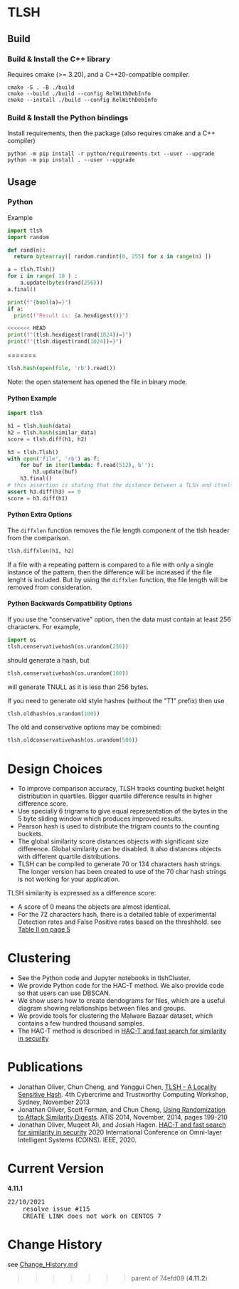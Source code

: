 # TLSH

## Build

### Build & Install the C++ library

Requires cmake (>= 3.20), and a C++20-compatible compiler.

```
cmake -S . -B ./build
cmake --build ./build --config RelWithDebInfo
cmake --install ./build --config RelWithDebInfo
```

### Build & Install the Python bindings

Install requirements, then the package (also requires cmake and a C++ compiler)

```
python -m pip install -r python/requirements.txt --user --upgrade
python -m pip install . --user --upgrade
```

## Usage

### Python

Example

```python
import tlsh
import random

def rand(n):
  return bytearray([ random.randint(0, 255) for x in range(n) ])

a = tlsh.Tlsh()
for i in range( 10 ) :
    a.update(bytes(rand(256)))
a.final()

print(f"{bool(a)=}")
if a:
  print(f"Result is: {a.hexdigest()}")

<<<<<<< HEAD
print(f"{tlsh.hexdigest(rand(1024))=}")
print(f"{tlsh.digest(rand(1024))=}")
```
=======
```python
tlsh.hash(open(file, 'rb').read())
```

Note: the open statement has opened the file in binary mode.

#### Python Example
```python
import tlsh

h1 = tlsh.hash(data)
h2 = tlsh.hash(similar_data)
score = tlsh.diff(h1, h2)

h3 = tlsh.Tlsh()
with open('file', 'rb') as f:
    for buf in iter(lambda: f.read(512), b''):
        h3.update(buf)
    h3.final()
# this assertion is stating that the distance between a TLSH and itself must be zero
assert h3.diff(h3) == 0
score = h3.diff(h1)
```

#### Python Extra Options

The `diffxlen` function removes the file length component of the tlsh header from the comparison.

```python
tlsh.diffxlen(h1, h2)
```

If a file with a repeating pattern is compared to a file with only a single instance of the pattern,
then the difference will be increased if the file lenght is included.
But by using the `diffxlen` function, the file length will be removed from consideration.

#### Python Backwards Compatibility Options

If you use the "conservative" option, then the data must contain at least 256 characters.
For example,

```python
import os
tlsh.conservativehash(os.urandom(256))
```

should generate a hash, but

```python
tlsh.conservativehash(os.urandom(100))
```

will generate TNULL as it is less than 256 bytes.

If you need to generate old style hashes (without the "T1" prefix) then use

```python
tlsh.oldhash(os.urandom(100))
```


The old and conservative options may be combined:

```python
tlsh.oldconservativehash(os.urandom(500))
```

# Design Choices

- To improve comparison accuracy, TLSH tracks counting bucket height
  distribution in quartiles. Bigger quartile difference results in higher
  difference score.
- Use specially 6 trigrams to give equal representation of the bytes in the 5
  byte sliding window which produces improved results.
- Pearson hash is used to distribute the trigram counts to the counting buckets.
- The global similarity score distances objects with significant size
  difference. Global similarity can be disabled. It also distances objects with
  different quartile distributions.
- TLSH can be compiled to generate 70 or 134 characters hash strings.
  The longer version has been created to use of the 70 char hash strings is not working
  for your application.

TLSH similarity is expressed as a difference score:

- A score of 0 means the objects are almost identical.
- For the 72 characters hash, there is a detailed table of experimental Detection rates and False Positive rates
  based on the threshhold. see [Table II on page 5](https://github.com/trendmicro/tlsh/blob/master/TLSH_CTC_final.pdf)

# Clustering
- See the Python code and Jupyter notebooks in tlshCluster.
- We provide Python code for the HAC-T method.
  We also provide code so that users can use DBSCAN.
- We show users how to create dendograms for files, which are a useful diagram showing relationships between files and groups.
- We provide tools for clustering the Malware Bazaar dataset, which contains a few hundred thousand samples.
- The HAC-T method is described in [HAC-T and fast search for similarity in security](https://tlsh.org/papersDir/COINS_2020_camera_ready.pdf)

# Publications

- Jonathan Oliver, Chun Cheng, and Yanggui Chen,
	[TLSH - A Locality Sensitive Hash](https://github.com/trendmicro/tlsh/blob/master/TLSH_CTC_final.pdf).
	4th Cybercrime and Trustworthy Computing Workshop, Sydney, November 2013
- Jonathan Oliver, Scott Forman, and Chun Cheng,
	[Using Randomization to Attack Similarity Digests](https://github.com/trendmicro/tlsh/blob/master/Attacking_LSH_and_Sim_Dig.pdf).
	ATIS 2014, November, 2014, pages 199-210
- Jonathan Oliver, Muqeet Ali, and Josiah Hagen.
	[HAC-T and fast search for similarity in security](https://tlsh.org/papersDir/COINS_2020_camera_ready.pdf)
	2020 International Conference on Omni-layer Intelligent Systems (COINS). IEEE, 2020.

# Current Version

**4.11.1**
<PRE>
22/10/2021
	resolve issue #115
	CREATE_LINK does not work on CENTOS 7
</PRE>

# Change History

see [Change_History.md](Change_History.md)
>>>>>>> parent of 74efd09 (**4.11.2**)
